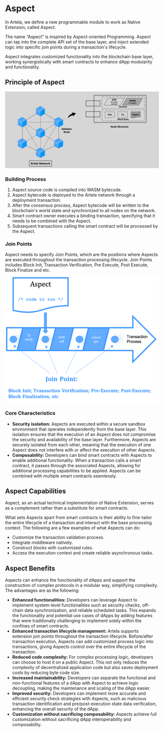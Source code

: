 # Aspect

<!-- ##  What is Aspect -->

In Artela, we define a new programmable module to work as Native Extension, called Aspect.

The name “Aspect” is inspired by Aspect-oriented Programming. Aspect can tap into the complete API set of the base layer, and inject extended logic into specific join points during a transaction's lifecycle.

Aspect integrates customized functionality into the blockchain base layer, working synergistically with smart contracts to enhance dApp modularity and functionality.

## Principle of Aspect

<!-- <center>
<img
  src={require('./img/3.png').default} 
  alt="3"  
  width="80%"
/>
</center> -->
 ![eighty_p](./img/3.png)

<!-- Developers can utilize Aspect SDK to access base layer API for building Aspects.  -->

### Building Process
1. Aspect source code is compiled into WASM bytecode.  
2. Aspect bytecode is deployed to the Artela network through a deployment transaction. 
3. After the consensus process, Aspect bytecode will be written to the blockchain's world state and synchronized to all nodes on the network. 
4. Smart contract owner executes a binding transaction, specifying that it needs to be combined with the Aspect. 
5. Subsequent transactions calling the smart contract will be processed by the Aspect.

### Join Points

Aspect needs to specify Join Points, which are the positions where Aspects are executed throughout the transaction processing lifecycle. Join Points includes Block Init, Transaction Verification, Pre Execute, Post Execute, Block Finalize and etc.

<!-- <center>
<img
  src={require('./img/4.png').default} 
  alt="4"  
  width="70%"
/>
</center> -->
 ![seventy_p](./img/4.png)

### Core Characteristics

- **Security isolation:** Aspects are executed within a secure sandbox environment that operates independently from the base layer. This isolation ensures that the execution of an Aspect does not compromise the security and availability of the base layer. Furthermore, Aspects are securely isolated from each other, meaning that the execution of one Aspect does not interfere with or affect the execution of other Aspects.
- **Composability:** Developers can bind smart contracts with Aspects to enable additional functionality. When a transaction calls a smart contract, it passes through the associated Aspects, allowing for additional processing capabilities to be applied. Aspects can be combined with multiple smart contracts seamlessly.


## Aspect Capabilities

Aspect, as an actual technical implementation of Native Extension, serves as a complement rather than a substitute for smart contracts.

What sets Aspects apart from smart contracts is their ability to fine-tailor the entire lifecycle of a transaction and interact with the base processing context. The following are a few examples of what Aspects can do:

- Customize the transaction validation process.
- Integrate middleware natively.
- Construct blocks with customized rules.
- Access the execution context and create reliable asynchronous tasks.

## Aspect Benefits

Aspects can enhance the functionality of dApps and support the construction of complex protocols in a modular way, simplifying complexity. The advantages are as the following:

- **Enhanced functionalities:** Developers can leverage Aspect to implement system-level functionalities such as security checks, off-chain data synchronization, and reliable scheduled tasks. This expands the functionality and potential use cases of dApps by adding features that were traditionally challenging to implement solely within the confines of smart contracts.
- **Enhanced transaction lifecycle management:** Artela supports extension join points throughout the transaction lifecycle. Before/after transaction execution, Aspects can add customized process logic into transactions, giving Aspects control over the entire lifecycle of the transaction.
- **Reduced code complexity:** For complex processing logic, developers can choose to host it on a public Aspect. This not only reduces the complexity of decentralized application code but also saves deployment costs by reducing byte code size.
- **Increased maintainability:** Developers can separate the functional and non-functional features of a dApp with Aspect to achieve logic decoupling, making the maintenance and scaling of the dApp easier.
- **Improved security:** Developers can implement more accurate and efficient security check strategies with Aspects, such as malicious transaction identification and pre/post-execution state data verification, enhancing the overall security of the dApp.
- **Customization without sacrificing composability:** Aspects achieve full customization without sacrificing dApp interoperability and composability.
